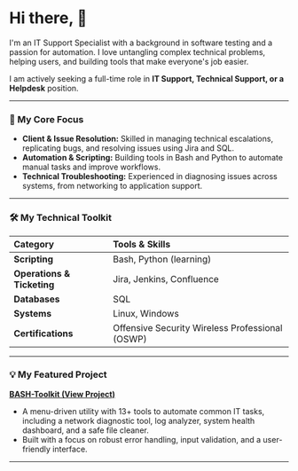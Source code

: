 # Hi there, 👋

I'm an IT Support Specialist with a background in software testing and a passion for automation. I love untangling complex technical problems, helping users, and building tools that make everyone's job easier.

I am actively seeking a full-time role in **IT Support, Technical Support, or a Helpdesk** position.

---

### 🎯 My Core Focus

* **Client & Issue Resolution:** Skilled in managing technical escalations, replicating bugs, and resolving issues using Jira and SQL.
* **Automation & Scripting:** Building tools in Bash and Python to automate manual tasks and improve workflows.
* **Technical Troubleshooting:** Experienced in diagnosing issues across systems, from networking to application support.

---

### 🛠️ My Technical Toolkit

| Category | Tools & Skills |
| :--- | :--- |
| **Scripting** | Bash, Python (learning) |
| **Operations & Ticketing** | Jira, Jenkins, Confluence |
| **Databases** | SQL |
| **Systems** | Linux, Windows |
| **Certifications** | Offensive Security Wireless Professional (OSWP) |

---

### 💡 My Featured Project

**[BASH-Toolkit (View Project)](https://github.com/0-xeno-0/BASH-Toolkit)**
* A menu-driven utility with 13+ tools to automate common IT tasks, including a network diagnostic tool, log analyzer, system health dashboard, and a safe file cleaner.
* Built with a focus on robust error handling, input validation, and a user-friendly interface.

---
